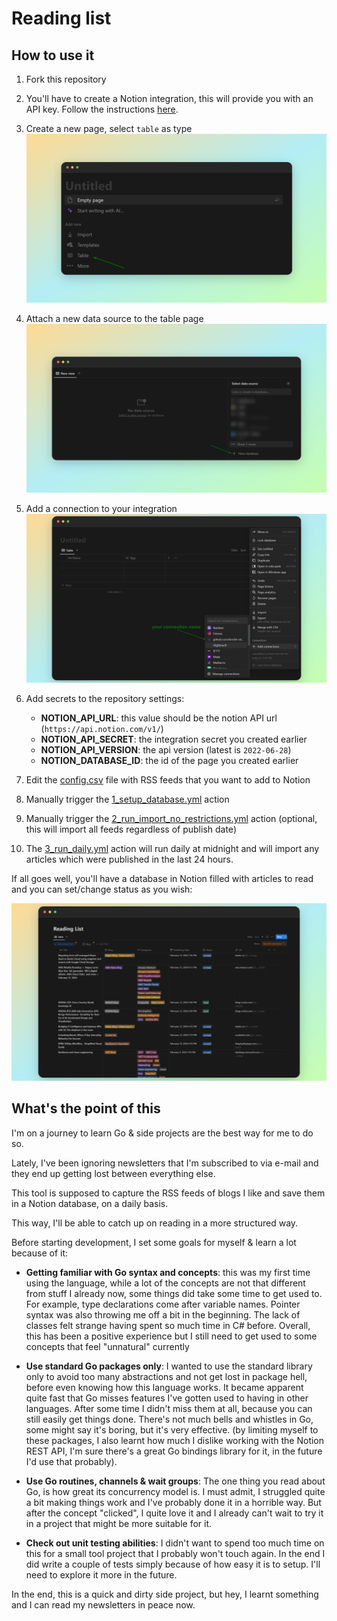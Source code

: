 # Reading list

## How to use it

1. Fork this repository

2. You'll have to create a Notion integration, this will provide you with an API key. Follow the instructions [here](https://developers.notion.com/docs/create-a-notion-integration#create-your-integration-in-notion).

3. Create a new page, select `table` as type
![step1](./resources/1-create-page.png)

4. Attach a new data source to the table page
![step2](./resources/2-select-database.png)

5. Add a connection to your integration
![step3](./resources/3-select-integration.png)

6. Add secrets to the repository settings:
    - **NOTION_API_URL**: this value should be the notion API url (`https://api.notion.com/v1/`)
    - **NOTION_API_SECRET**: the integration secret you created earlier
    - **NOTION_API_VERSION**: the api version (latest is `2022-06-28`)
    - **NOTION_DATABASE_ID**: the id of the page you created earlier

7. Edit the [config.csv](./resources/config.csv) file with RSS feeds that you want to add to Notion

8. Manually trigger the [1_setup_database.yml](./.github/workflows/1_setup_database.yml) action

9. Manually trigger the [2_run_import_no_restrictions.yml](./.github/workflows/2_run_import_no_restrictions.yml) action (optional, this will import all feeds regardless of publish date)

10. The [3_run_daily.yml](./.github/workflows/3_run_daily.yml) action will run daily at midnight and will import any articles which were published in the last 24 hours. 

If all goes well, you'll have a database in Notion filled with articles to read and you can set/change status as you wish:

![step4](./resources/4-result.png)

## What's the point of this

I'm on a journey to learn Go & side projects are the best way for me to do so. 

Lately, I've been ignoring newsletters that I'm subscribed to via e-mail and they end up getting lost between everything else.

This tool is supposed to capture the RSS feeds of blogs I like and save them in a Notion database, on a daily basis.

This way, I'll be able to catch up on reading in a more structured way.

Before starting development, I set some goals for myself & learn a lot because of it:

- **Getting familiar with Go syntax and concepts**: this was my first time using the language, while a lot of the concepts are not that different from stuff I already now, some things did take some time to get used to. For example, type declarations come after variable names. Pointer syntax was also throwing me off a bit in the beginning. The lack of classes felt strange having spent so much time in C# before. Overall, this has been a positive experience but I still need to get used to some concepts that feel "unnatural" currently

- **Use standard Go packages only**: I wanted to use the standard library only to avoid too many abstractions and not get lost in package hell, before even knowing how this language works. It became apparent quite fast that Go misses features I've gotten used to having in other languages. After some time I didn't miss them at all, because you can still easily get things done. There's not much bells and whistles in Go, some might say it's boring, but it's very effective. 
(by limiting myself to these packages, I also learnt how much I dislike working with the Notion REST API, I'm sure there's a great Go bindings library for it, in the future I'd use that probably).

- **Use Go routines, channels & wait groups**: The one thing you read about Go, is how great its concurrency model is. I must admit, I struggled quite a bit making things work and I've probably done it in a horrible way. But after the concept "clicked", I quite love it and I already can't wait to try it in a project that might be more suitable for it.

- **Check out unit testing abilities**: I didn't want to spend too much time on this for a small tool project that I probably won't touch again. In the end I did write a couple of tests simply because of how easy it is to setup. I'll need to explore it more in the future.

In the end, this is a quick and dirty side project, but hey, I learnt something and I can read my newsletters in peace now.